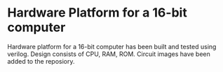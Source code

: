 # Hardware Platform for a 16-bit computer
Hardware platform for a 16-bit computer has been built and tested using verilog. Design consists of CPU, RAM, ROM. Circuit images have been added to the reposiory.
